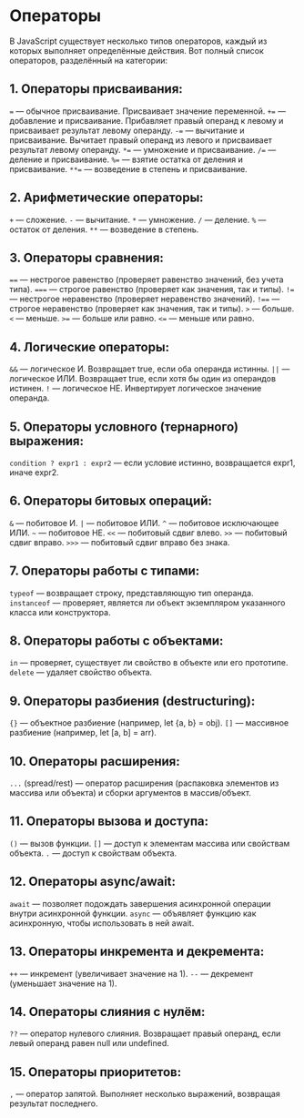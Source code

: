 # Операторы
В JavaScript существует несколько типов операторов, каждый из которых выполняет определённые действия. Вот полный список операторов, разделённый на категории:

## 1. Операторы присваивания:
`=` — обычное присваивание. Присваивает значение переменной.
`+=` — добавление и присваивание. Прибавляет правый операнд к левому и присваивает результат левому операнду.
`-=` — вычитание и присваивание. Вычитает правый операнд из левого и присваивает результат левому операнду.
`*=` — умножение и присваивание.
`/=` — деление и присваивание.
`%=` — взятие остатка от деления и присваивание.
`**=` — возведение в степень и присваивание.

## 2. Арифметические операторы:
`+` — сложение.
`-` — вычитание.
`*` — умножение.
`/` — деление.
`%` — остаток от деления.
`**` — возведение в степень.

## 3. Операторы сравнения:
`==` — нестрогое равенство (проверяет равенство значений, без учета типа).
`===` — строгое равенство (проверяет как значения, так и типы).
`!=` — нестрогое неравенство (проверяет неравенство значений).
`!==` — строгое неравенство (проверяет как значения, так и типы).
`>` — больше.
`<` — меньше.
`>=` — больше или равно.
`<=` — меньше или равно.

## 4. Логические операторы:
`&&` — логическое И. Возвращает true, если оба операнда истинны.
`||` — логическое ИЛИ. Возвращает true, если хотя бы один из операндов истинен.
`!` — логическое НЕ. Инвертирует логическое значение операнда.

## 5. Операторы условного (тернарного) выражения:
`condition ? expr1 : expr2` — если условие истинно, возвращается expr1, иначе expr2.

## 6. Операторы битовых операций:
`&` — побитовое И.
`|` — побитовое ИЛИ.
`^` — побитовое исключающее ИЛИ.
`~` — побитовое НЕ.
`<<` — побитовый сдвиг влево.
`>>` — побитовый сдвиг вправо.
`>>>` — побитовый сдвиг вправо без знака.

## 7. Операторы работы с типами:
`typeof` — возвращает строку, представляющую тип операнда.
`instanceof` — проверяет, является ли объект экземпляром указанного класса или конструктора.

## 8. Операторы работы с объектами:
`in` — проверяет, существует ли свойство в объекте или его прототипе.
`delete` — удаляет свойство объекта.

## 9. Операторы разбиения (destructuring):
`{}` — объектное разбиение (например, let {a, b} = obj).
`[]` — массивное разбиение (например, let [a, b] = arr).

## 10. Операторы расширения:
`...` (spread/rest) — оператор расширения (распаковка элементов из массива или объекта) и сборки аргументов в массив/объект.

## 11. Операторы вызова и доступа:
`()` — вызов функции.
`[]` — доступ к элементам массива или свойствам объекта.
`.` — доступ к свойствам объекта.

## 12. Операторы async/await:
`await` — позволяет подождать завершения асинхронной операции внутри асинхронной функции.
`async` — объявляет функцию как асинхронную, чтобы использовать в ней await.

## 13. Операторы инкремента и декремента:
`++` — инкремент (увеличивает значение на 1).
`--` — декремент (уменьшает значение на 1).

## 14. Операторы слияния с нулём:
`??` — оператор нулевого слияния. Возвращает правый операнд, если левый операнд равен null или undefined.

## 15. Операторы приоритетов:
`,` — оператор запятой. Выполняет несколько выражений, возвращая результат последнего.
